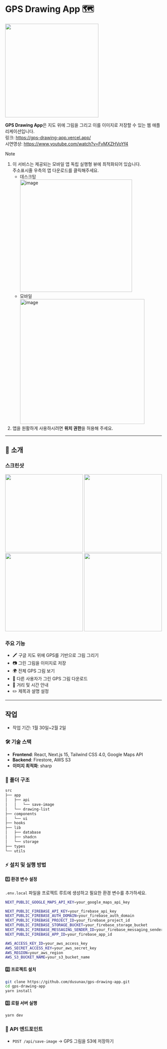 # GPS Drawing App 🗺️


<img src="https://github.com/user-attachments/assets/8104484b-5f0b-4d38-bc00-7a615eeb5eae" width="300">

**GPS Drawing App**은 지도 위에 그림을 그리고 이를 이미지로 저장할 수 있는 웹 애플리케이션입니다.  
링크: https://gps-drawing-app.vercel.app/  
시연영상: https://www.youtube.com/watch?v=FvMXZHVoYf4

> [!NOTE]
> 1. 이 서비스는 제공되는 모바일 앱 독립 실행형 뷰에 최적화되어 있습니다.   
     주소표시줄 우측의 앱 다운로드를 클릭해주세요.
>    - 데스크탑  
>      <img width="360" alt="image" src="https://github.com/user-attachments/assets/4eef52ec-1659-4084-bd2f-74cdb9acd3e1" />
>    - 모바일  
>      <img width="400" alt="image" src="https://github.com/user-attachments/assets/1d52a4c8-8282-4e01-8052-10477ab57c2d" />
> 2. 앱을 원활하게 사용하시려면 **위치 권한**을 허용해 주세요.

---

## 🚀 소개

### 스크린샷

<img src="https://github.com/user-attachments/assets/9278eb4f-ea42-4e08-ba5d-74667d3da532" width="250">
<img src="https://github.com/user-attachments/assets/715e9b98-0b4f-4d7d-ba2a-c609787a34ec" width="250">
<img src="https://github.com/user-attachments/assets/6d319d94-c5fd-431f-b893-a7485ae542a7" width="250">
<img src="https://github.com/user-attachments/assets/c050c49e-1d1f-4501-a4a6-4420244f1a94" width="250">

### 주요 기능
- 🖍️ 구글 지도 위에 GPS를 기반으로 그림 그리기
- 📷 그린 그림을 이미지로 저장
- 🌍 전체 GPS 그림 보기
- 💾 다른 사용자가 그린 GPS 그림 다운로드
- 📏 거리 및 시간 안내
- ✏️ 제목과 설명 설정

---

## 작업
- 작업 기간: 1월 30일~2월 2일


### 🛠 기술 스택
- **Frontend**: React, Next.js 15, Tailwind CSS 4.0, Google Maps API 
- **Backend**: Firestore, AWS S3
- **이미지 최적화**: sharp

### 📂 폴더 구조
```bash
src
├── app
│   ├── api
│   │   └── save-image
│   └── drawing-list
├── components
│   └── ui
├── hooks
├── lib
│   ├── database
│   ├── shadcn
│   └── storage
├── types
└── utils
```

### ⚡️ 설치 및 실행 방법

#### 1️⃣ 환경 변수 설정
`.env.local` 파일을 프로젝트 루트에 생성하고 필요한 환경 변수를 추가하세요.
```bash
NEXT_PUBLIC_GOOGLE_MAPS_API_KEY=your_google_maps_api_key

NEXT_PUBLIC_FIREBASE_API_KEY=your_firebase_api_key
NEXT_PUBLIC_FIREBASE_AUTH_DOMAIN=your_firebase_auth_domain
NEXT_PUBLIC_FIREBASE_PROJECT_ID=your_firebase_project_id
NEXT_PUBLIC_FIREBASE_STORAGE_BUCKET=your_firebase_storage_bucket
NEXT_PUBLIC_FIREBASE_MESSAGING_SENDER_ID=your_firebase_messaging_sender_id
NEXT_PUBLIC_FIREBASE_APP_ID=your_firebase_app_id

AWS_ACCESS_KEY_ID=your_aws_access_key
AWS_SECRET_ACCESS_KEY=your_aws_secret_key
AWS_REGION=your_aws_region
AWS_S3_BUCKET_NAME=your_s3_bucket_name
```

#### 2️⃣ 프로젝트 설치
```bash
git clone https://github.com/dusunax/gps-drawing-app.git
cd gps-drawing-app
yarn install
```

#### 3️⃣ 로컬 서버 실행
```bash
yarn dev
```

### 📜 API 엔드포인트
- `POST /api/save-image` → GPS 그림을 S3에 저장하기
